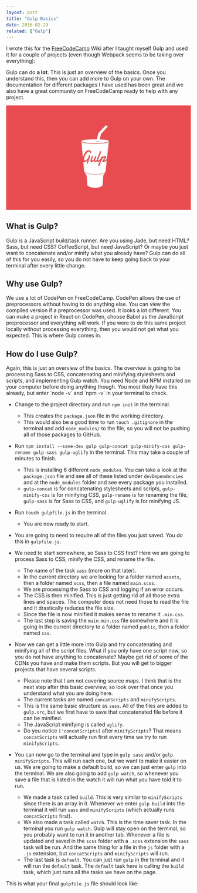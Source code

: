 ```yaml
---
layout: post
title: "Gulp Basics"
date: 2016-02-29
related: ["Gulp"]
---
```

I wrote this for the <a href="https://www.freecodecamp.com/wiki/en/gulp-basics/" target="_blank">FreeCodeCamp</a> Wiki after I taught myself Gulp and used it for a couple of projects (even though Webpack seems to be taking over everything):

Gulp can do **a lot**. This is just an overview of the basics. Once you understand this, then you can add more to Gulp on your own. The documentation for different packages I have used has been great and we also have a great community on FreeCodeCamp ready to help with any project.

<img src="/assets/images/fcc/gulp-1.jpg" alt="Gulp Logo"/>

<h2>What is Gulp?</h2>
Gulp is a JavaScript build/task runner. Are you using Jade, but need HTML? Sass, but need CSS? CoffeeScript, but need JavaScript? Or maybe you just want to concatenate and/or minify what you already have? Gulp can do all of this for you easily, so you do not have to keep going back to your terminal after every little change.

<h2>Why use Gulp?</h2>
We use a lot of CodePen on FreeCodeCamp. CodePen allows the use of preprocessors without having to do anything else. You can view the compiled version if a preprocessor was used. It looks a lot different. You can make a project in React on CodePen, choose Babel as the JavaScript preprocessor and everything will work. If you were to do this same project locally without processing everything, then you would not get what you expected. This is where Gulp comes in.

<h2>How do I use Gulp?</h2>
Again, this is just an overview of the basics. The overview is going to be processing Sass to CSS, concatenating and minifying stylesheets and scripts, and implementing Gulp watch. You need Node and NPM installed on your computer before doing anything though. You most likely have this already, but enter `node -v` and `npm -v` in your terminal to check.

- Change to the project directory and run `npm init` in the terminal.

  - This creates the `package.json` file in the working directory.
  - This would also be a good time to run `touch .gitignore` in the terminal and add `node_modules/` to the file, so you will not be pushing all of those packages to GitHub.

- Run `npm install --save-dev gulp gulp-concat gulp-minify-css gulp-rename gulp-sass gulp-uglify` in the terminal. This may take a couple of minutes to finish.

  - This is installing 6 different `node_modules`. You can take a look at the `package.json` file and see all of these listed under `devDependencies` and at the `node_modules` folder and see every package you installed.
  - `gulp-concat` is for concatenating stylesheets and scripts, `gulp-minify-css` is for minifying CSS, `gulp-rename` is for renaming the file, `gulp-sass` is for Sass to CSS, and `gulp-uglify` is for minifying JS.

- Run `touch gulpfile.js` in the terminal.

  - You are now ready to start.

- You are going to need to require all of the files you just saved. You do this in `gulpfile.js`.

<script src="https://gist.github.com/thomasvaeth/15f32b39510ba6b9a21d44c49b193586.js"></script>

- We need to start somewhere, so Sass to CSS first? Here we are going to process Sass to CSS, minify the CSS, and rename the file.

  - The name of the task `sass` (more on that later).
  - In the current directory we are looking for a folder named `assets`, then a folder named `scss`, then a file named `main.scss`.
  - We are processing the Sass to CSS and logging if an error occurs.
  - The CSS is then minified. This is just getting rid of all those extra lines and spaces. The computer does not need those to read the file and it drastically reduces the file size.
  - Since the file is now minified it makes sense to rename it `.min.css`.
  - The last step is saving the `main.min.css` file somewhere and it is going in the current directory to a folder named `public`, then a folder named `css`.

<script src="https://gist.github.com/thomasvaeth/b8ed634bbff143496d8cdeac9c85e46d.js"></script>

- Now we can get a little more into Gulp and try concatenating and minifying all of the script files. What if you only have one script now, so you do not have anything to concatenate? Maybe get rid of some of the CDNs you have and make them scripts. But you will get to bigger projects that have several scripts.

  - Please note that I am not covering source maps. I think that is the next step after this basic overview, so look over that once you understand what you are doing here.
  - The current tasks are named `concatScripts` and `minifyScripts`.
  - This is the same basic structure as `sass`. All of the files are added to `gulp.src`, but we first have to save that concatenated file before it can be minified.
  - The JavaScript minifying is called `uglify`.
  - Do you notice `['concatScripts]` after `minifyScripts`? That means `concatScripts` will actually run first every time we try to run `minifyScripts`.

<script src="https://gist.github.com/thomasvaeth/565699dc279609c2ea54df301607ec1c.js"></script>

- You can now go to the terminal and type in `gulp sass` and/or `gulp minifyScripts`. This will run each one, but we want to make it easier on us. We are going to make a default build, so we can just enter `gulp` into the terminal. We are also going to add `gulp watch`, so whenever you save a file that is listed in the watch it will run what you have told it to run.

  - We made a task called `build`. This is very similar to `minifyScripts` since there is an array in it. Whenever we enter `gulp build` into the terminal it will run `sass` and `minifyScripts` (which actually runs `concatScripts` first).
  - We also made a task called `watch`. This is the time saver task. In the terminal you run `gulp watch`. Gulp will stay open on the terminal, so you probably want to run it in another tab. Whenever a file is updated and saved in the `scss` folder with a `.scss` extension the `sass` task will be run. And the same thing for a file in the `js` folder with a `.js` extension, but `concatScripts` and `minifyScripts` will run.
  - The last task is `default`. You can just run `gulp` in the terminal and it will run the `default` task. The `default` task here is calling the `build` task, which just runs all the tasks we have on the page.

<script src="https://gist.github.com/thomasvaeth/b0fc02e99af8f006c9bd1837d64115fc.js"></script>

This is what your final `gulpfile.js` file should look like:

<script src="https://gist.github.com/thomasvaeth/0325893b0df62bd28e0d1c42bea2a661.js"></script>
